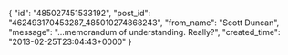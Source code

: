  {
   "id": "485027451533192",
   "post_id": "462493170453287_485010274868243",
   "from_name": "Scott Duncan",
   "message": "...memorandum of understanding. Really?",
   "created_time": "2013-02-25T23:04:43+0000"
 }
